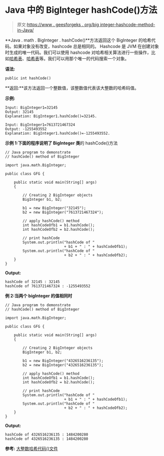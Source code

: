 # Java 中的 BigInteger hashCode()方法

> 原文:[https://www . geesforgeks . org/big integer-hashcode-method-in-Java/](https://www.geeksforgeeks.org/biginteger-hashcode-method-in-java/)

**Java . math . BigInteger . hashCode()**方法返回这个 BigInteger 的哈希代码。如果对象没有改变，hashcode 总是相同的。
Hashcode 是 JVM 在创建对象时生成的唯一代码。我们可以使用 hashcode 对哈希相关算法进行一些操作，比如[哈希表](https://www.geeksforgeeks.org/java-util-hashtable-class-java/)、[哈希表](https://www.geeksforgeeks.org/java-util-hashmap-in-java/)等。我们可以用那个唯一的代码搜索一个对象。

**语法:**

```
public int hashCode()
```

**返回:**该方法返回一个整数值，该整数值代表该大整数的哈希码值。

**示例:**

```
Input: BigInteger1=32145
Output: 32145
Explanation: BigInteger1.hashCode()=32145.

Input: BigInteger1=7613721467324 
Output: -1255493552
Explanation: BigInteger1.hashCode()=-1255493552.

```

**示例 1:下面的程序说明了 BigInteger 类**的 hashCode()方法

```
// Java program to demonstrate 
// hashCode() method of BigInteger

import java.math.BigInteger;

public class GFG {

    public static void main(String[] args)
    {

        // Creating 2 BigInteger objects
        BigInteger b1, b2;

        b1 = new BigInteger("32145");
        b2 = new BigInteger("7613721467324");

        // apply hashCode() method
        int hashCodeOfb1 = b1.hashCode();
        int hashCodeOfb2 = b2.hashCode();

        // print hashCode
        System.out.println("hashCode of "
                           + b1 + " : " + hashCodeOfb1);
        System.out.println("hashCode of "
                           + b2 + " : " + hashCodeOfb2);
    }
}
```

**Output:**

```
hashCode of 32145 : 32145
hashCode of 7613721467324 : -1255493552

```

**例 2:当两个 bigInteger 的值相同时**

```
// Java program to demonstrate 
// hashCode() method of BigInteger

import java.math.BigInteger;

public class GFG {

    public static void main(String[] args)
    {

        // Creating 2 BigInteger objects
        BigInteger b1, b2;

        b1 = new BigInteger("4326516236135");
        b2 = new BigInteger("4326516236135");

        // apply hashCode() method
        int hashCodeOfb1 = b1.hashCode();
        int hashCodeOfb2 = b2.hashCode();

        // print hashCode
        System.out.println("hashCode of "
                           + b1 + " : " + hashCodeOfb1);
        System.out.println("hashCode of "
                           + b2 + " : " + hashCodeOfb2);
    }
}
```

**Output:**

```
hashCode of 4326516236135 : 1484200280
hashCode of 4326516236135 : 1484200280

```

**参考:**
[大整数哈希代码()文件](https://docs.oracle.com/javase/7/docs/api/java/math/BigInteger.html#hashCode())